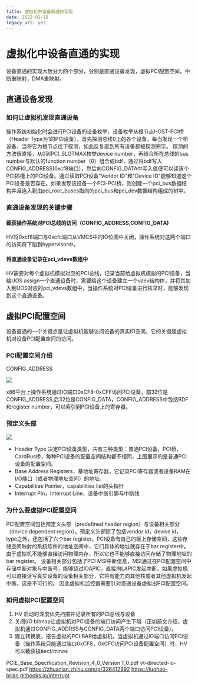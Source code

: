 ```yaml
---
title: 虚拟化中设备直通的实现
date: 2022-02-18
legacy_url: yes
---
```


# 虚拟化中设备直通的实现

设备直通的实现大致分为四个部分，分别是直通设备发现，虚拟PCI配置空间，中断重映射，DMA重映射。

## 直通设备发现

### 如何让虚拟机发现直通设备

操作系统初始化时会进行PCI设备的设备枚举，设备枚举从根节点HOST-PCI桥（Header Type为1的PCI设备），首先探测总线0上的各个设备。每当发现一个桥设备，当将它为根节点往下探测，如此反复直到所有设备都被探测完毕。
探测的方法很直接，从0到PCI_SLOTMAX枚举device number，再结合所在总线的bus number与默认的function number（0）组合成bdf，通过将bdf写入CONFIG_ADDRESS(0xcf8端口），然后向CONFIG_DATA中写入值便可以读该个PCI插槽上的PCI设备。通过读取PCI设备"Vendor ID"和"Device ID"能够知道这个PCI设备是否存在。如果发现该设备一个PCI-PCI桥，则创建一个pci_bus数据结构并且连入到由pci_root_buses指向的pci_bus和pci_dev数据结构组成的树中。

### 直通设备发现的关键步骤

#### 截获操作系统对PCI总线的访问（CONFIG_ADDRESS,CONFIG_DATA)

HV将0xcf8端口与0xcfc端口从VMCS中的IO位图中关闭，操作系统对这两个端口的访问将下陷到hypervisor中。

#### 将直通设备记录在pci_vdevs数组中

HV需要对每个虚拟机模拟对应的PCI总线，记录当前给虚拟机模拟的PCI设备，当给UOS assign一个直通设备时，需要给这个设备建立一个vdev结构体，并将其加入到UOS对应的pci_vdevs数组中，当操作系统对PCI设备进行枚举时，能够发现到这个直通设备。

## 虚拟PCI配置空间

设备直通的一个关键点是让虚拟机能够访问设备的真实IO空间，它的关键是虚拟机对设备PCI配置空间的访问。

### PCI配置空间介绍

CONFIG_ADDRESS

![](../static/config_address.png)

x86平台上操作系统通过IO端口0xCF8-0xCFF访问PCI设备，前32位是CONFIG_ADDRESS,后32位是CONFIG_DATA，CONFIG_ADDRESS中包括BDF和register number，可以索引到PCI设备上的寄存器。

### 预定义头部

![](../static/configuration_space.png)

- Header Type 决定PCI设备类型，共有三种类型：普通PCI设备，PCI桥，CardBus桥，每种PCI设备的配置空间结构都不相同，上图展示的是普通PCI设备的配置空间。
- Base Address Registers，基地址寄存器，它记录PCI寄存器或者设备RAM在I/O端口（或者物理地址空间）的地址。
- Capabilities Pointer，capabilities list的头指针
- Interrupt Pin，Interrupt Line，设备中断引脚与中断线

### 为什么要虚拟PCI配置空间

PCI配置空间包括预定义头部（predefined header region）与设备相关部分（device dependent region）。预定义头部除了包括vendor id，device id，type之外，还包括了六个bar register。PCI设备有自己的板上存储空间，这些存储空间映射的系统软件的地址空间中，它们具体的地址就存在于bar register中。由于虚拟机不能够直接访问物理内存，所以它也不能够直接访问存储了物理地址的bar register。
设备相关部分包括了PCI MSI中断信息，MSI通过在PCI配置空间中存储中断对象与中断号，能够绕过IOAPIC，直接向LAPIC发起中断。如果虚拟机可以直接读写真实设备的设备相关部分，它将有能力向其他核或者其他虚拟机发起中断。这是不可行的。
因此虚拟机监控器需要针对直通设备虚拟出PCI配置空间。

### 如何虚拟PCI配置空间

1. HV 启动时深度优先扫描并记录所有的PCI总线与设备
2. 关闭I/O bitmap让虚拟机对PCI设备的端口访问产生下陷（正如前文介绍，虚拟机通过CONFIG_ADDRSS与CONFIG_DATA两个端口访问PCI设备）。
3. 建立转换表，报告虚拟的PCI BAR给虚拟机，当虚拟机通过IO端口访问PCI设备（操作系统只能通过端口0xCF8，0xCFC访问PCI设备配置空间）时，HV可以截获操äect/minos

PCIE_Base_Specification_Revision_4_0_Version 1_0.pdf
vt-directed-io-spec.pdf
https://zhuanlan.zhihu.com/p/326412992
https://luohao-brian.gitbooks.io/interrupt


